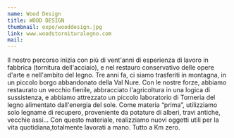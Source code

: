```yaml
---
name: Wood Design
title: WOOD DESIGN
thumbnail: expo/wooddesign.jpg
link: www.woodstornituralegno.com
mail:
---
```


Il nostro percorso inizia con più di vent'anni di esperienza di lavoro in fabbrica (tornitura dell'acciaio), e nel restauro conservativo delle opere d'arte e nell'ambito del legno. Tre anni fa, ci siamo trasferiti in montagna, in un piccolo borgo abbandonato della Val Nure. Con le nostre forze, abbiamo restaurato un vecchio fienile, abbracciato l'agricoltura in una logica di sussistenza, e abbiamo attrezzato un piccolo laboratorio di Torneria del legno alimentato dall'energia del sole. Come materia “prima”, utilizziamo solo legname di recupero, proveniente da potature di alberi, travi antiche, vecchie assi... Con questo materiale, realizziamo nuovi oggetti utili per la vita quotidiana,totalmente lavorati a mano. Tutto a Km zero.
